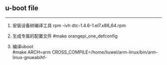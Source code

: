 ## u-boot file

***  
 1. 安装设备树编译工具
 rpm -ivh dtc-1.4.6-1.el7.x86_64.rpm
 
 2. 生成专属的配置文件
  #make orangepi_one_defconfig
 
 3. 编译uboot   
  #make ARCH=arm CROSS_COMPILE=/home/liuwei/arm-linux/bin/arm-linux-gnueabihf-